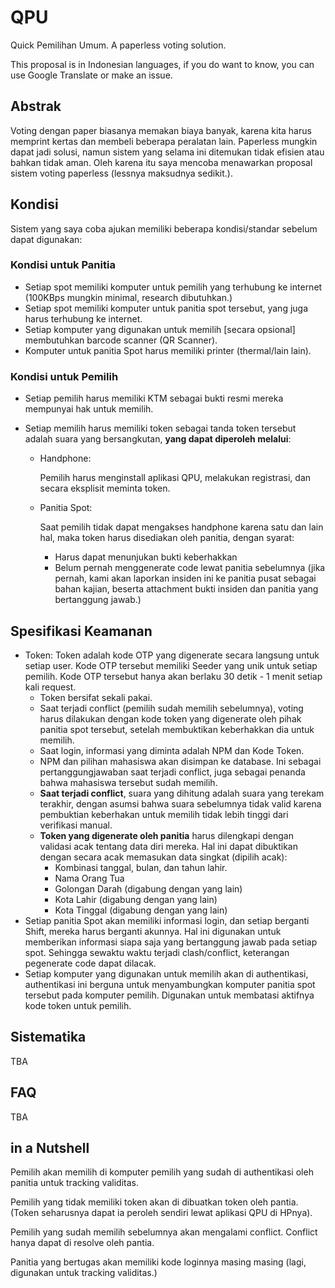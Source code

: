 # QPU

Quick Pemilihan Umum. A paperless voting solution.

This proposal is in Indonesian languages, if you do want to know, you can use Google Translate or make an issue.

## Abstrak

Voting dengan paper biasanya memakan biaya banyak, karena kita harus memprint kertas dan membeli beberapa peralatan lain. Paperless mungkin dapat jadi solusi, namun sistem yang selama ini ditemukan tidak efisien atau bahkan tidak aman. Oleh karena itu saya mencoba menawarkan proposal sistem voting paperless (lessnya maksudnya sedikit.).

## Kondisi

Sistem yang saya coba ajukan memiliki beberapa kondisi/standar sebelum dapat digunakan:

### Kondisi untuk Panitia

- Setiap spot memiliki komputer untuk pemilih yang terhubung ke internet (100KBps mungkin minimal, research dibutuhkan.)
- Setiap spot memiliki komputer untuk panitia spot tersebut, yang juga harus terhubung ke internet.
- Setiap komputer yang digunakan untuk memilih [secara opsional] membutuhkan barcode scanner (QR Scanner).
- Komputer untuk panitia Spot harus memiliki printer (thermal/lain lain).

### Kondisi untuk Pemilih

- Setiap pemilih harus memiliki KTM sebagai bukti resmi mereka mempunyai hak untuk memilih.

- Setiap memilih harus memiliki token sebagai tanda token tersebut adalah suara yang bersangkutan, **yang dapat diperoleh melalui**:

  - Handphone:

    Pemilih harus menginstall aplikasi QPU, melakukan registrasi, dan secara eksplisit meminta token.

  - Panitia Spot:

    Saat pemilih tidak dapat mengakses handphone karena satu dan lain hal, maka token harus disediakan oleh panitia, dengan syarat:

    - Harus dapat menunjukan bukti keberhakkan
    - Belum pernah menggenerate code lewat panitia sebelumnya (jika pernah, kami akan laporkan insiden ini ke panitia pusat sebagai bahan kajian, beserta attachment bukti insiden dan panitia yang bertanggung jawab.)



## Spesifikasi Keamanan

- Token: Token adalah kode OTP yang digenerate secara langsung untuk setiap user. Kode OTP tersebut memiliki Seeder yang unik untuk setiap pemilih. Kode OTP tersebut hanya akan berlaku 30 detik - 1 menit setiap kali request.
  - Token bersifat sekali pakai.
  - Saat terjadi conflict (pemilih sudah memilih sebelumnya), voting harus dilakukan dengan kode token yang digenerate oleh pihak panitia spot tersebut, setelah membuktikan keberhakkan dia untuk memilih.
  - Saat login, informasi yang diminta adalah NPM dan Kode Token.
  - NPM dan pilihan mahasiswa akan disimpan ke database. Ini sebagai pertanggungjawaban saat terjadi conflict, juga sebagai penanda bahwa mahasiswa tersebut sudah memilih.
  - **Saat terjadi conflict**, suara yang dihitung adalah suara yang terekam terakhir, dengan asumsi bahwa suara sebelumnya tidak valid karena pembuktian keberhakan untuk memilih tidak lebih tinggi dari verifikasi manual.
  - **Token yang digenerate oleh panitia** harus dilengkapi dengan validasi acak tentang data diri mereka. Hal ini dapat dibuktikan dengan secara acak memasukan data singkat (dipilih acak):
    - Kombinasi tanggal, bulan, dan tahun lahir.
    - Nama Orang Tua
    - Golongan Darah (digabung dengan yang lain)
    - Kota Lahir (digabung dengan yang lain)
    - Kota Tinggal (digabung dengan yang lain)
- Setiap panitia Spot akan memiliki informasi login, dan setiap berganti Shift, mereka harus berganti akunnya. Hal ini digunakan untuk memberikan informasi siapa saja yang bertanggung jawab pada setiap spot. Sehingga sewaktu waktu terjadi clash/conflict, keterangan pegenerate code dapat dilacak.
- Setiap komputer yang digunakan untuk memilih akan di authentikasi, authentikasi ini berguna untuk menyambungkan komputer panitia spot tersebut pada komputer pemilih. Digunakan untuk membatasi aktifnya kode token untuk pemilih. 

## Sistematika

TBA

## FAQ

TBA

## in a Nutshell

Pemilih akan memilih di komputer pemilih yang sudah di authentikasi oleh panitia untuk tracking validitas.

Pemilih yang tidak memiliki token akan di dibuatkan token oleh pantia. (Token seharusnya dapat ia peroleh sendiri lewat aplikasi QPU di HPnya).

Pemilih yang sudah memilih sebelumnya akan mengalami conflict. Conflict hanya dapat di resolve oleh pantia.

Panitia yang bertugas akan memiliki kode loginnya masing masing (lagi, digunakan untuk tracking validitas.)